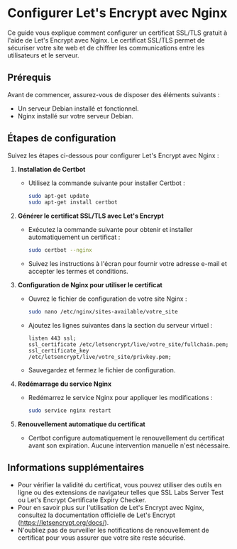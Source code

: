 # Configurer Let's Encrypt avec Nginx

Ce guide vous explique comment configurer un certificat SSL/TLS gratuit à l'aide de Let's Encrypt avec Nginx. Le certificat SSL/TLS permet de sécuriser votre site web et de chiffrer les communications entre les utilisateurs et le serveur.

## Prérequis

Avant de commencer, assurez-vous de disposer des éléments suivants :

- Un serveur Debian installé et fonctionnel.
- Nginx installé sur votre serveur Debian.

## Étapes de configuration

Suivez les étapes ci-dessous pour configurer Let's Encrypt avec Nginx :

1. **Installation de Certbot**

   - Utilisez la commande suivante pour installer Certbot :

     ```bash
     sudo apt-get update
     sudo apt-get install certbot
     ```

2. **Générer le certificat SSL/TLS avec Let's Encrypt**

   - Exécutez la commande suivante pour obtenir et installer automatiquement un certificat :

     ```bash
     sudo certbot --nginx
     ```

   - Suivez les instructions à l'écran pour fournir votre adresse e-mail et accepter les termes et conditions.

3. **Configuration de Nginx pour utiliser le certificat**

   - Ouvrez le fichier de configuration de votre site Nginx :

     ```bash
     sudo nano /etc/nginx/sites-available/votre_site
     ```

   - Ajoutez les lignes suivantes dans la section du serveur virtuel :

     ```nginx
     listen 443 ssl;
     ssl_certificate /etc/letsencrypt/live/votre_site/fullchain.pem;
     ssl_certificate_key /etc/letsencrypt/live/votre_site/privkey.pem;
     ```

   - Sauvegardez et fermez le fichier de configuration.

4. **Redémarrage du service Nginx**

   - Redémarrez le service Nginx pour appliquer les modifications :

     ```bash
     sudo service nginx restart
     ```

5. **Renouvellement automatique du certificat**

   - Certbot configure automatiquement le renouvellement du certificat avant son expiration. Aucune intervention manuelle n'est nécessaire.

## Informations supplémentaires

- Pour vérifier la validité du certificat, vous pouvez utiliser des outils en ligne ou des extensions de navigateur telles que SSL Labs Server Test ou Let's Encrypt Certificate Expiry Checker.
- Pour en savoir plus sur l'utilisation de Let's Encrypt avec Nginx, consultez la documentation officielle de Let's Encrypt (https://letsencrypt.org/docs/).
- N'oubliez pas de surveiller les notifications de renouvellement de certificat pour vous assurer que votre site reste sécurisé.
